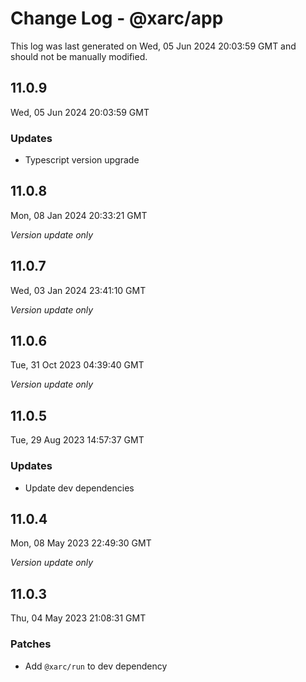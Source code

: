 # Change Log - @xarc/app

This log was last generated on Wed, 05 Jun 2024 20:03:59 GMT and should not be manually modified.

## 11.0.9
Wed, 05 Jun 2024 20:03:59 GMT

### Updates

- Typescript version upgrade

## 11.0.8
Mon, 08 Jan 2024 20:33:21 GMT

_Version update only_

## 11.0.7
Wed, 03 Jan 2024 23:41:10 GMT

_Version update only_

## 11.0.6
Tue, 31 Oct 2023 04:39:40 GMT

_Version update only_

## 11.0.5
Tue, 29 Aug 2023 14:57:37 GMT

### Updates

- Update dev dependencies

## 11.0.4
Mon, 08 May 2023 22:49:30 GMT

_Version update only_

## 11.0.3
Thu, 04 May 2023 21:08:31 GMT

### Patches

- Add `@xarc/run` to dev dependency

